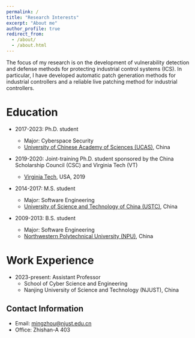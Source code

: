 ```yaml
---
permalink: /
title: "Research Interests"
excerpt: "About me"
author_profile: true
redirect_from: 
  - /about/
  - /about.html
---
```


The focus of my research is on the development of vulnerability detection and defense methods for protecting industrial control systems (ICS). In particular, I have developed automatic patch generation methods for industrial controllers and a reliable live patching method for industrial controllers. 

Education
======
* 2017-2023: Ph.D. student
  * Major: Cyberspace Security
  * [University of Chinese Academy of Sciences (UCAS)](https://english.ucas.ac.cn/), China

* 2019-2020: Joint-training Ph.D. student sponsored by the China Scholarship Council (CSC) and Virginia Tech (VT)
  * [Virginia Tech](https://dcarea.vt.edu/), USA, 2019

* 2014-2017: M.S. student
  * Major: Software Engineering
  * [University of Science and Technology of China (USTC)](https://en.ustc.edu.cn/), China

* 2009-2013: B.S. student
  * Major: Software Engineering
  * [Northwestern Polytechnical University (NPU)](https://en.nwpu.edu.cn/), China

Work Experience
======
* 2023-present: Assistant Professor
  * School of Cyber Science and Engineering
  * Nanjing University of Science and Technology (NJUST), China

Contact Information
------
* Email: mingzhou@njust.edu.cn
* Office: Zhishan-A 403
